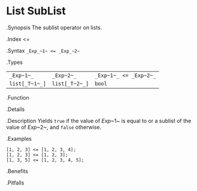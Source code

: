 # List SubList

.Synopsis
The sublist operator on lists.

.Index
<=

.Syntax
`_Exp_~1~ <= _Exp_~2~`

.Types


|                |                 |                         |
| --- | --- | --- |
| `_Exp~1~_`     |  `_Exp~2~_`     | `_Exp~1~_ <= _Exp~2~_`  |
| `list[_T~1~_]` |  `list[_T~2~_]` | `bool`                |


.Function

.Details

.Description
Yields `true` if the value of _Exp_~1~ is equal to or a sublist of the value of _Exp_~2~,  and `false` otherwise.

.Examples
```rascal-shell
[1, 2, 3] <= [1, 2, 3, 4];
[1, 2, 3] <= [1, 2, 3];
[1, 3, 5] <= [1, 2, 3, 4, 5];
```

.Benefits

.Pitfalls



